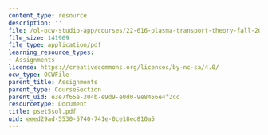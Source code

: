 ```yaml
---
content_type: resource
description: ''
file: /ol-ocw-studio-app/courses/22-616-plasma-transport-theory-fall-2003/eeed29ad55305740741e0ce18ed810a5_pset5sol.pdf
file_size: 141969
file_type: application/pdf
learning_resource_types:
- Assignments
license: https://creativecommons.org/licenses/by-nc-sa/4.0/
ocw_type: OCWFile
parent_title: Assignments
parent_type: CourseSection
parent_uid: e3e7f65e-304b-e9d9-e0d0-9e8466e4f2cc
resourcetype: Document
title: pset5sol.pdf
uid: eeed29ad-5530-5740-741e-0ce18ed810a5
---
```

